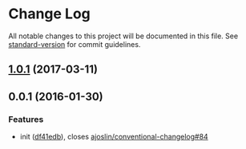 # Change Log

All notable changes to this project will be documented in this file.
See [standard-version](https://github.com/conventional-changelog/standard-version) for commit guidelines.

<a name="1.0.1"></a>
## [1.0.1](https://github.com/stevemao/standard-changelog/compare/standard-changelog@1.0.0...standard-changelog@1.0.1) (2017-03-11)

<a name="0.0.1"></a>
## 0.0.1 (2016-01-30)


### Features

* init ([df41edb](https://github.com/stevemao/standard-changelog/commit/df41edb)), closes [ajoslin/conventional-changelog#84](https://github.com/ajoslin/conventional-changelog/issues/84)
